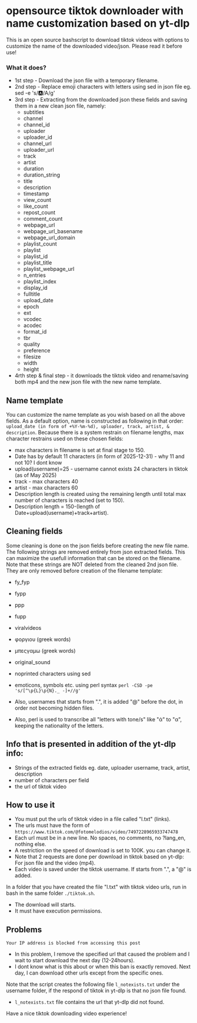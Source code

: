 # opensource tiktok downloader with name customization based on yt-dlp 

This is an open source bashscript to download tiktok videos with options to customize the name of the downloaded video/json. Please read it before use!

### What it does?
- 1st step - Download the json file with a temporary filename.
- 2nd step - Replace emoji characters with letters using sed in json file eg.  sed -e 's/🅰/A/g' 
- 3rd step - Extracting from the downloaded json these fields and saving them in a new clean json file, namely:
   - subtitles
   - channel
   - channel_id
   - uploader
   - uploader_id
   - channel_url
   - uploader_url
   - track
   - artist
   - duration
   - duration_string
   - title
   - description
   - timestamp
   - view_count
   - like_count
   - repost_count
   - comment_count
   - webpage_url
   - webpage_url_basename
   - webpage_url_domain
   - playlist_count
   - playlist
   - playlist_id
   - playlist_title
   - playlist_webpage_url
   - n_entries
   - playlist_index
   - display_id
   - fulltitle
   - upload_date
   - epoch
   - ext
   - vcodec
   - acodec
   - format_id
   - tbr
   - quality
   - preference
   - filesize
   - width
   - height
- 4rth step & final step - it downloads the tiktok video and rename/saving both mp4 and the new json file with the new name template.

## Name template 
You can customize the name template as you wish based on all the above fields. As a default option, name is constructed as following in that order: `upload_date (in form of +%Y-%m-%d), uploader, track, artist, & description`. Because there is a system restrain on filename lengths, max character restrains used on these chosen fields:
  
 -  max characters in filename is set at final stage to 150.
 -  Date has by default 11 characters (in form of 2025-12-31) - why 11 and not 10? I dont know
 -  upload(username)=25 - username cannot exists 24 characters in tiktok (as of May 2025)
 -  track - max characters 40 
 -  artist - max characters 60
 -  Description length is created using the remaining length until total max number of characters is reached (set to 150).
 -  Description length = 150-(length of Date+upload(username)+track+artist).

## Cleaning fields
Some cleaning is done on the json fields before creating the new file name. The following strings are removed entirely from json extracted fields. This can maximize the usefull information that can be stored on the filename. Note that these strings are NOT deleted from the cleaned 2nd json file. They are only removed before creation of the filename template:

- fy_fyp
- fypp
- ppp
- fupp
- viralvideos
- φοργιου (greek words)
- μπεςγαμω (greek words)
- original_sound
- noprinted characters using sed
- emoticons, symbols etc. using perl syntax `perl -CSD -pe 's/[^\p{L}\p{N}._ -]+//g'`

- Also, usernames that starts from ".", it is added "@" before the dot, in order not becoming hidden files.
- Also, perl is used to transcribe all "letters with tone/s" like "ά" to "α", keeping the nationality of the letters. 

## Info that is presented in addition of the yt-dlp info:
 - Strings of the extracted fields eg. date, uploader username, track, artist, description
 - number of characters per field
 - the url of tiktok video

## How to use it 
 - You must put the urls of tiktok video in a file called "l.txt" (links).
 - The urls must have the form of `https://www.tiktok.com/@fotomelodios/video/7497228965933747478`
 - Each url must be in a new line. No spaces, no comments, no ?lang_en, nothing else.
 - A restriction on the speed of download is set to 100K. you can change it.
 - Note that 2 requests are done per download in tiktok based on yt-dlp: For json file and the video (mp4).
 - Each video is saved under the tiktok username. If starts from ".", a "@" is added. 

In a folder that you have created the file "l.txt" with tiktok video urls, run in bash in the same folder `./tiktok.sh`. 
- The download will starts.
- It must have execution permissions. 

## Problems 
`Your IP address is blocked from accessing this post`
- In this problem, I remove the specified url that caused the problem and I wait to start download the next day (12-24hours).
- I dont know what is this about or when this ban is exactly removed. Next day, I can download other urls except from the specific ones.

Note that the script creates the following file `l_notexists.txt` under the username folder, if the respond of tiktok in yt-dlp is that no json file found. 
 - `l_notexists.txt` file contains the url that yt-dlp did not found.

Have a nice tiktok downloading video experience!
